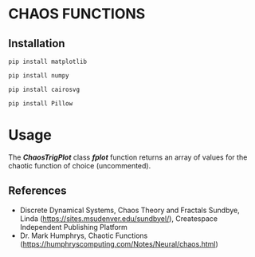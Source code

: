 # CHAOS FUNCTIONS
## Installation

`pip install matplotlib`

`pip install numpy`

`pip install cairosvg`

`pip install Pillow`

# Usage

The <b><i>ChaosTrigPlot</i></b> class <b><i>fplot</i></b> function returns an array of values for the chaotic function of choice (uncommented). 





## References
- Discrete Dynamical Systems, Chaos Theory and Fractals
  Sundbye, Linda (https://sites.msudenver.edu/sundbyel/), Createspace Independent Publishing Platform
- Dr. Mark Humphrys, Chaotic Functions (https://humphryscomputing.com/Notes/Neural/chaos.html)
